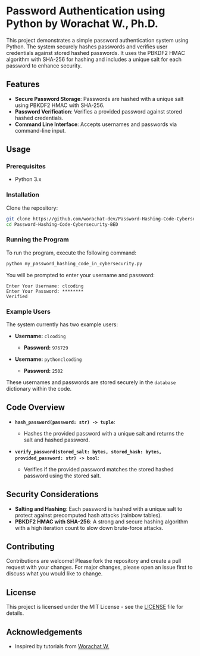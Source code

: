 # Password Authentication using Python by Worachat W., Ph.D.

This project demonstrates a simple password authentication system using Python. The system securely hashes passwords and verifies user credentials against stored hashed passwords. It uses the PBKDF2 HMAC algorithm with SHA-256 for hashing and includes a unique salt for each password to enhance security.

## Features

- **Secure Password Storage**: Passwords are hashed with a unique salt using PBKDF2 HMAC with SHA-256.
- **Password Verification**: Verifies a provided password against stored hashed credentials.
- **Command Line Interface**: Accepts usernames and passwords via command-line input.

## Usage

### Prerequisites

- Python 3.x

### Installation

Clone the repository:

```bash
git clone https://github.com/worachat-dev/Password-Hashing-Code-Cybersecurity-BED.git
cd Password-Hashing-Code-Cybersecurity-BED
```

### Running the Program

To run the program, execute the following command:

```bash
python my_password_hashing_code_in_cybersecurity.py
```

You will be prompted to enter your username and password:

```
Enter Your Username: clcoding
Enter Your Password: ********
Verified
```

### Example Users

The system currently has two example users:

- **Username:** `clcoding`
  - **Password:** `976729`

- **Username:** `pythonclcoding`
  - **Password:** `2502`

These usernames and passwords are stored securely in the `database` dictionary within the code.

## Code Overview

- **`hash_password(password: str) -> tuple`**:
  - Hashes the provided password with a unique salt and returns the salt and hashed password.

- **`verify_password(stored_salt: bytes, stored_hash: bytes, provided_password: str) -> bool`**:
  - Verifies if the provided password matches the stored hashed password using the stored salt.

## Security Considerations

- **Salting and Hashing**: Each password is hashed with a unique salt to protect against precomputed hash attacks (rainbow tables).
- **PBKDF2 HMAC with SHA-256**: A strong and secure hashing algorithm with a high iteration count to slow down brute-force attacks.

## Contributing

Contributions are welcome! Please fork the repository and create a pull request with your changes. For major changes, please open an issue first to discuss what you would like to change.

## License

This project is licensed under the MIT License - see the [LICENSE](LICENSE) file for details.

## Acknowledgements

- Inspired by tutorials from [Worachat W.](https://github.com/worachat-dev)
